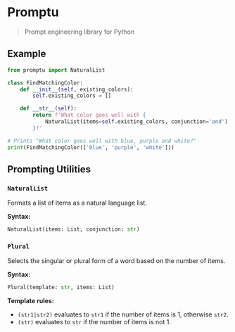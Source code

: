 # Promptu

> Prompt engineering library for Python

## Example

```py
from promptu import NaturalList

class FindMatchingColor:
    def __init__(self, existing_colors):
        self.existing_colors = []

    def __str__(self):
        return f'What color goes well with {
            NaturalList(items=self.existing_colors, conjunction='and')
        }?'

# Prints "What color goes well with blue, purple and white?"
print(FindMatchingColor(['blue', 'purple', 'white']))
```

## Prompting Utilities

### `NaturalList`

Formats a list of items as a natural language list.

**Syntax:**

```py
NaturalList(items: List, conjunction: str)
```

### `Plural`

Selects the singular or plural form of a word based on the number of items.

**Syntax:**

```py
Plural(template: str, items: List)
```

**Template rules:**

- `(str1|str2)` evaluates to `str1` if the number of items is 1, otherwise
  `str2`.
- `(str)` evaluates to `str` if the number of items is not 1.

